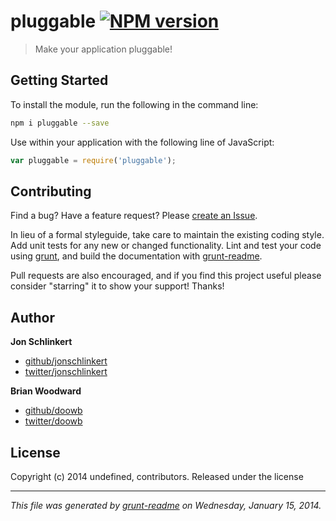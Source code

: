 # pluggable [![NPM version](https://badge.fury.io/js/pluggable.png)](http://badge.fury.io/js/pluggable) 

> Make your application pluggable!

## Getting Started
To install the module, run the following in the command line:

```bash
npm i pluggable --save
```

Use within your application with the following line of JavaScript:

```js
var pluggable = require('pluggable');
```





## Contributing
Find a bug? Have a feature request? Please [create an Issue](https://github.com/assemble/pluggable/issues).

In lieu of a formal styleguide, take care to maintain the existing coding style. Add unit tests for any new or changed functionality. Lint and test your code using [grunt][], and build the documentation with [grunt-readme](https://github.com/assemble/grunt-readme).

Pull requests are also encouraged, and if you find this project useful please consider "starring" it to show your support! Thanks!


## Author

**Jon Schlinkert**

+ [github/jonschlinkert](https://github.com/jonschlinkert)
+ [twitter/jonschlinkert](http://twitter.com/jonschlinkert)

**Brian Woodward**

+ [github/doowb](https://github.com/doowb)
+ [twitter/doowb](http://twitter.com/jonschlinkert)



## License
Copyright (c) 2014 undefined, contributors.
Released under the  license

***

_This file was generated by [grunt-readme](https://github.com/assemble/grunt-readme) on Wednesday, January 15, 2014._

[grunt]: http://gruntjs.com/
[Getting Started]: https://github.com/gruntjs/grunt/blob/devel/docs/getting_started.md
[package.json]: https://npmjs.org/doc/json.html
